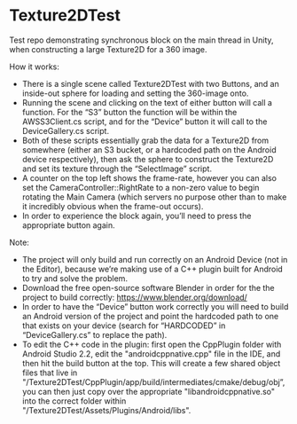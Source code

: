 # Texture2DTest
Test repo demonstrating synchronous block on the main thread in Unity, when constructing a large Texture2D for a 360 image.

How it works:
 - There is a single scene called Texture2DTest with two Buttons, and an inside-out sphere for loading and setting the 360-image onto.
 - Running the scene and clicking on the text of either button will call a function. For the “S3” button the function will be within the AWSS3Client.cs script, and for the “Device” button it will call to the DeviceGallery.cs script.
 - Both of these scripts essentially grab the data for a Texture2D from somewhere (either an S3 bucket, or a hardcoded path on the Android device respectively), then ask the sphere to construct the Texture2D and set its texture through the “SelectImage” script.
 - A counter on the top left shows the frame-rate, however you can also set the CameraController::RightRate to a non-zero value to begin rotating the Main Camera (which servers no purpose other than to make it incredibly obvious when the frame-out occurs).
 - In order to experience the block again, you’ll need to press the appropriate button again.


Note:
 - The project will only build and run correctly on an Android Device (not in the Editor), because we’re making use of a C++ plugin built for Android to try and solve the problem.
 - Download the free open-source software Blender in order for the the project to build correctly: https://www.blender.org/download/
 - In order to have the “Device” button work correctly you will need to build an Android version of the project and point the hardcoded path to one that exists on your device (search for “HARDCODED” in “DeviceGallery.cs” to replace the path).
 - To edit the C++ code in the plugin: first open the CppPlugin folder with Android Studio 2.2, edit the "androidcppnative.cpp" file in the IDE, and then hit the build button at the top. This will create a few shared object files that live in "/Texture2DTest/CppPlugin/app/build/intermediates/cmake/debug/obj”, you can then just copy over the appropriate "libandroidcppnative.so" into the correct folder within "/Texture2DTest/Assets/Plugins/Android/libs".